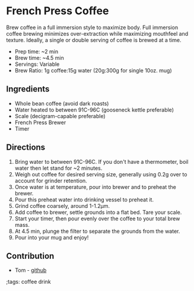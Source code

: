 # French Press Coffee

Brew coffee in a full immersion style to maximize body. Full immersion coffee brewing minimizes over-extraction while maximizing mouthfeel and texture. Ideally, a single or double serving of coffee is brewed at a time.

- Prep time: ~2 min
- Brew time: ~4.5 min
- Servings:  Variable
- Brew Ratio: 1g coffee:15g water (20g:300g for single 10oz. mug)

## Ingredients

- Whole bean coffee (avoid dark roasts)
- Water heated to between 91C-96C (gooseneck kettle preferable)
- Scale (decigram-capable preferable)
- French Press Brewer
- Timer

## Directions

1. Bring water to between 91C-96C. If you don't have a thermometer, boil water then let stand for ~2 minutes.
2. Weigh out coffee for desired serving size, generally using 0.2g over to account for grinder retention.
3. Once water is at temperature, pour into brewer and to preheat the brewer. 
4. Pour this preheat water into drinking vessel to preheat it.
5. Grind coffee coarsely, around 1-1.2&#956;m.
6. Add coffee to brewer, settle grounds into a flat bed. Tare your scale.
7. Start your timer, then pour evenly over the coffee to your total brew mass.
8. At 4.5 min, plunge the filter to separate the grounds from the water.
9. Pour into your mug and enjoy!

## Contribution

- Tom - [github](https://github.com/TopDownTom/coffeeProjects/tree/master/grindSize/ek43Calibration)

;tags: coffee drink
